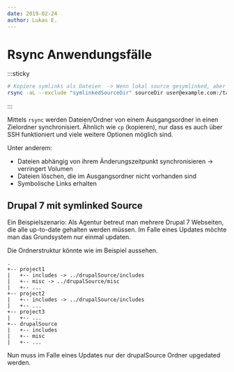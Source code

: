 ```yaml
---
date: 2019-02-24
author: Lukas E.
---
```


# Rsync Anwendungsfälle

:::sticky
```bash
# Kopiere symlinks als Dateien  -> Wenn lokal source gesymlinked, aber remote nicht.
rsync -aL --exclude "symlinkedSourceDir" sourceDir user@example.com:/targetDir
```
:::

Mittels `rsync` werden Dateien/Ordner von einem Ausgangsordner in einen Zielordner synchronisiert. Ähnlich wie `cp` (kopieren), nur dass es auch über SSH funktioniert und viele weitere Optionen möglich sind.

Unter anderem:

- Dateien abhängig von ihrem Änderungszeitpunkt synchronisieren -> verringert Volumen
- Dateien löschen, die im Ausgangsordner nicht vorhanden sind
- Symbolische Links erhalten

## Drupal 7 mit symlinked Source

Ein Beispielszenario:
Als Agentur betreut man mehrere Drupal 7 Webseiten, die alle up-to-date gehalten werden müssen.
Im Falle eines Updates möchte man das Grundsystem nur einmal updaten.

Die Ordnerstruktur könnte wie im Beispiel aussehen.

```
.
+-- project1
|   +-- includes -> ../drupalSource/includes
|   +-- misc -> ../drupalSource/misc
|   +-- ...
+-- project2
|   +-- includes -> ../drupalSource/includes
|   +-- ...
+-- project3
|   +-- ...
+-- drupalSource
|   +-- includes
|   +-- misc
|   +-- ...
```

Nun muss im Falle eines Updates nur der drupalSource Ordner upgedated werden.
